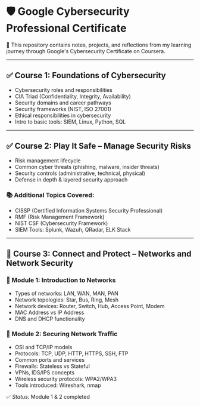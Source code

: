 # 🛡️ Google Cybersecurity Professional Certificate

📘 This repository contains notes, projects, and reflections from my learning journey through Google's Cybersecurity Certificate on Coursera.

---

## ✅ Course 1: Foundations of Cybersecurity
- Cybersecurity roles and responsibilities
- CIA Triad (Confidentiality, Integrity, Availability)
- Security domains and career pathways
- Security frameworks (NIST, ISO 27001)
- Ethical responsibilities in cybersecurity
- Intro to basic tools: SIEM, Linux, Python, SQL

---

## ✅ Course 2: Play It Safe – Manage Security Risks
- Risk management lifecycle
- Common cyber threats (phishing, malware, insider threats)
- Security controls (administrative, technical, physical)
- Defense in depth & layered security approach

### 📚 Additional Topics Covered:
- CISSP (Certified Information Systems Security Professional)
- RMF (Risk Management Framework)
- NIST CSF (Cybersecurity Framework)
- SIEM Tools: Splunk, Wazuh, QRadar, ELK Stack

---

## 🚧 Course 3: Connect and Protect – Networks and Network Security

### 📘 Module 1: Introduction to Networks
- Types of networks: LAN, WAN, MAN, PAN
- Network topologies: Star, Bus, Ring, Mesh
- Network devices: Router, Switch, Hub, Access Point, Modem
- MAC Address vs IP Address
- DNS and DHCP functionality

### 📘 Module 2: Securing Network Traffic
- OSI and TCP/IP models
- Protocols: TCP, UDP, HTTP, HTTPS, SSH, FTP
- Common ports and services
- Firewalls: Stateless vs Stateful
- VPNs, IDS/IPS concepts
- Wireless security protocols: WPA2/WPA3
- Tools introduced: Wireshark, nmap

✅ *Status:* Module 1 & 2 completed 
